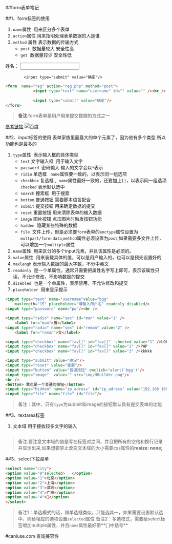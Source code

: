 ##form表单笔记

##1、form标签的使用
1. `name`属性 &nbsp;用来区分多个表单
2. `action`属性&nbsp;用来指明处理表单数据的人是谁
3. `method` 属性&nbsp;表示数据的传输方式
	-  `post` &nbsp;数据量较大 安全性高
	- `get` &nbsp;数据量较少 安全性低

<form  name="reg" action="reg.php" method="post">
			姓名：
			<input type="text" name="username" id="" value="" /><br />
			
			<input type="submit" value="确定"/>
</form>
    
```html
<form  name="reg" action="reg.php" method="post">
			<input type="text" name="username" id="" value="" /><br />
			
			<input type="submit" value="确定"/>
</form>

```
> **备注**:form表单是用户用来提交数据的方式之一

    
[参考链接](http://baidu.com)
![百度](https://www.baidu.com/img/bd_logo1.png)



##2、input标签的使用
表单家族里面最大的单个元素了，因为他有多个类型 所以功能也是最多的
1. `type`属性&nbsp; 表示输入框的具体类型
	- `text`  文字输入框 &nbsp;用于输入文字 
	- `password`   &nbsp;密码输入 输入的文字会以`*`表示
	- `ridio`    单选框 &nbsp; `name`属性要一致的，以表示同一组选项
	- `checkbox`  复选框 ,&nbsp; `name`属性最好一致的，还要加上`[]`，以表示同一组选项 `checked` 表示默认选中
	- `search` 搜索框 &nbsp;用于搜索
	- `bottom` 普通按钮&nbsp;需要脚本语言配合
	- `submit` 提交按钮&nbsp;用来确定数据的提交
	- `reset`  重置按钮&nbsp;用来清除表单的输入数据
	- `image` 图片按钮&nbsp;点击图片时触发按钮功能
	- `hidden` &nbsp;隐藏某些特殊的数据
	- `file` &nbsp;文件上传，但是必须要`form`表单的`enctype`属性设置为`multpart/form-data`,`method`属性必须设置为`post`,如果需要多文件上传，可以增加一个`multiple`属性
2. `name`属性 &nbsp;用来区分的多个input元素，并且该属性是必须的。
3. `value`属性 &nbsp;用来装载具体的值，可以是用户输入的，也可以是预先设置好的
4. `maxlengh`&nbsp;表示输入数据的最大字数，不分中英文
5. `readonly` &nbsp;是一个单属性，通常只需要把属性名字写上即可，表示该属性只读，不允许修改，不影响数据的提交 
6. `disebled` &nbsp;也是一个单属性，表示禁用，不允许修改和提交
7. `placeholder`&nbsp; 用来显示提示
    
```html
<input type="text" name="username"value="bgg"
	maxlength="15" placeholder="请输入用户名" readonly disabled/>
<input type="password" name="pw"/><br />

<input type="radio" name="sex" id="man" value="1" />
	<label for="man">男</label> 
<input type="radio" name="sex" id="reman" value="2" />
 	<label for="reman">女</label>

<input type="checkbox" name="fav[]" id="fav[]"  checked value="1" />LOL
<input type="checkbox" name="fav[]" id="fav[]" value="2" />PHP
<input type="checkbox" name="fav[]" id="fav[]" value="3" />kkkkk

<input type="submit" value="确定"/>
<input type="reset" value="重置"/>
<input type="button" value="普通按钮" onclick="alert('bgg')"/>
<input type="image"  value="" src="img/HBuilder.png"/>
<br />
<button> 我也是一个普通的按钮</button>
<input type="hidden" name="ip_adress" id="ip_adress" value="192.168.100.101" />
<input type="file" name="file" id="file"/>
```
> 备注：其中，只有`type`为submit和image的按钮默认具有提交表单的功能
    
##3、textarea标签
1. 文本域 用于接收较多文字的输入

```html

```
> 备注:要注意文本域的值是写在标签对之间，并且把所有的空格和换行记录并显示出来,如果想要禁止改变文本域的大小需要css属性的**resize: none;**

     
##3、select下拉菜单
```html
<select name="city">
<option value="0"selected>   </option>
<option value="1">北京</option>
<option value="2">上海</option>
<option value="3">深圳</option>
<option value="4">广州</option>
<option value="4">🤖</option>
</select>
````
> 备注1：单选模式的话，跟单选框类似，只能选其一，如果需要设置默认选中，则给相应的选项设置`selected`属性
> 备注2：多选模式，需要给select标签增加nultiple属性，并且`name`属性最好带**[  ]中括号**
    
#caniuse.com 查询兼容性